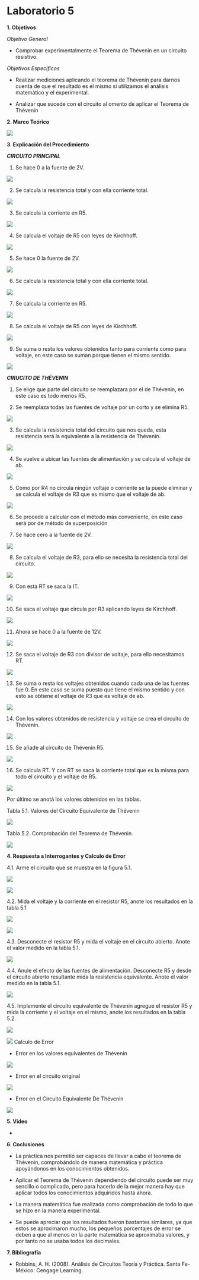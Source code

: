 # Laboratorio 5

__1. Objetivos__

*Objetivo General*

* Comprobar experimentalmente el Teorema de Thévenin en un circuito resistivo.

*Objetivos Específicos*

* Realizar mediciones aplicando el teorema de Thévenin para darnos cuenta de que el resultado es el mismo si utilizamos el análisis matemático y el experimental.

* Analizar que sucede con el circuito al omento de aplicar el Teorema de Thévenin

__2. Marco Teórico__ 

![](https://github.com/ItzAdoc/ImagenesLab5/blob/main/mt.PNG)

__3. Explicación del Procedimiento__

__*CIRCUITO PRINCIPAL*__

1. Se hace 0 a la fuente de 2V.

![](https://github.com/ItzAdoc/ImagenesLab5/blob/main/C1.png)

2. Se calcula la resistencia total y con ella corriente total.

![](https://github.com/ItzAdoc/ImagenesLab5/blob/main/C2.PNG)

3. Se calcula la corriente en R5.

![](https://github.com/ItzAdoc/ImagenesLab5/blob/main/C3.PNG)

4. Se calcula el voltaje de R5 con leyes de Kirchhoff. 

![](https://github.com/ItzAdoc/ImagenesLab5/blob/main/C4.PNG)

5. Se hace 0 la fuente de 2V.

![](https://github.com/ItzAdoc/ImagenesLab5/blob/main/C5.png)

6. Se calcula la resistencia total y con ella corriente total.

![](https://github.com/ItzAdoc/ImagenesLab5/blob/main/C6.PNG)

7. Se calcula la corriente en R5.

![](https://github.com/ItzAdoc/ImagenesLab5/blob/main/C7.PNG)

8. Se calcula el voltaje de R5 con leyes de Kirchhoff. 

![](https://github.com/ItzAdoc/ImagenesLab5/blob/main/C8.PNG)

9. Se suma o resta los valores obtenidos tanto para corriente como para voltaje, en este caso se suman porque tienen el mismo sentido.

![](https://github.com/ItzAdoc/ImagenesLab5/blob/main/C9.PNG)

__*CIRUCITO DE THÉVENIN*__

1.	Se elige que parte del circuito se reemplazara por el de Thévenin, en este caso es todo menos R5. 

2.	Se reemplaza todas las fuentes de voltaje por un corto y se elimina R5.

![](https://github.com/ItzAdoc/ImagenesLab5/blob/main/T2.png)

3.	Se calcula la resistencia total del circuito que nos queda, esta resistencia será la equivalente a la resistencia de Thévenin. 

![](https://github.com/ItzAdoc/ImagenesLab5/blob/main/T3.PNG)

4.	Se vuelve a ubicar las fuentes de alimentación y se calcula el voltaje de ab.

![](https://github.com/ItzAdoc/ImagenesLab5/blob/main/T4.png)

5.	Como por R4 no circula ningún voltaje o corriente se la puede eliminar y se calcula el voltaje de R3 que es mismo que el voltaje de ab.

![](https://github.com/ItzAdoc/ImagenesLab5/blob/main/T5.png)

6.	Se procede a calcular con el método más conveniente, en este caso será por de método de superposición 

7.	Se hace cero a la fuente de 2V.

![](https://github.com/ItzAdoc/ImagenesLab5/blob/main/T7.png)

8.	Se calcula el voltaje de R3, para ello se necesita la resistencia total del circuito.

![](https://github.com/ItzAdoc/ImagenesLab5/blob/main/T8.PNG)

9.	Con esta RT se saca la IT.

![](https://github.com/ItzAdoc/ImagenesLab5/blob/main/T9.PNG)

10.	Se saca el voltaje que circula por R3 aplicando leyes de Kirchhoff.

![](https://github.com/ItzAdoc/ImagenesLab5/blob/main/T10.PNG)

11.	Ahora se hace 0 a la fuente de 12V.

![](https://github.com/ItzAdoc/ImagenesLab5/blob/main/T11.png)

12.	Se saca el voltaje de R3 con divisor de voltaje, para ello necesitamos RT. 

![](https://github.com/ItzAdoc/ImagenesLab5/blob/main/T12.PNG)

13.	Se suma o resta los voltajes obtenidos cuando cada una de las fuentes fue 0. En este caso se suma puesto que tiene el mismo sentido y con esto se obtiene el voltaje de R3 que es voltaje de ab.

![](https://github.com/ItzAdoc/ImagenesLab5/blob/main/T13.PNG)

14.	Con los valores obtenidos de resistencia y voltaje se crea el circuito de Thévenin.

![](https://github.com/ItzAdoc/ImagenesLab5/blob/main/T14.png)

15.	Se añade al circuito de Thévenin R5.

![](https://github.com/ItzAdoc/ImagenesLab5/blob/main/T15.png)

16.	Se calcula RT. Y con RT se saca la corriente total que es la misma para todo el circuito y el voltaje de R5.

![](https://github.com/ItzAdoc/ImagenesLab5/blob/main/T16.PNG)

Por último se anotá los valores obtenidos en las tablas.

Tabla 5.1. Valores del Circuito Equivalente de Thévenin

![](https://github.com/ItzAdoc/ImagenesLab5/blob/main/Tabla5.1.PNG)

Tabla 5.2. Comprobación del Teorema de Thévenin.

![](https://github.com/ItzAdoc/ImagenesLab5/blob/main/Tabla5.2.PNG)

__4. Respuesta a Interrogantes y Calculo de Error__

4.1. Arme el circuito que se muestra en la figura 5.1.

![](https://github.com/ItzAdoc/ImagenesLab5/blob/main/4.1.png)

![](https://github.com/ItzAdoc/ImagenesLab5/blob/main/4.1a.png)

4.2. Mida el voltaje y la corriente en el resistor R5, anote los resultados en la tabla 5.1

![](https://github.com/ItzAdoc/ImagenesLab5/blob/main/4.2.png)

![](https://github.com/ItzAdoc/ImagenesLab5/blob/main/4.2a.png)

4.3. Desconecte el resistor R5 y mida el voltaje en el circuito abierto. Anote el valor medido en la tabla 5.1.

![](https://github.com/ItzAdoc/ImagenesLab5/blob/main/4.3.png)

4.4. Anule el efecto de las fuentes de alimentación. Desconecte R5 y desde el circuito abierto resultante mida la resistencia equivalente. Anote el valor medido en la tabla 5.1.

![](https://github.com/ItzAdoc/ImagenesLab5/blob/main/4.4.png)

4.5. Implemente el circuito equivalente de Thévenin agregue el resistor R5 y mida la corriente y el voltaje en el mismo, anote los resultados en la tabla 5.2.

![](https://github.com/ItzAdoc/ImagenesLab5/blob/main/4.5.png)

![](https://github.com/ItzAdoc/ImagenesLab5/blob/main/4.5a.png)
Calculo de Error

+ Error en los valores equivalentes de Thévenin

![](https://github.com/ItzAdoc/ImagenesLab5/blob/main/ETH.PNG)

+ Error en el circuito original

![](https://github.com/ItzAdoc/ImagenesLab5/blob/main/ECO.PNG)

+ Error en el Circuito Equivalente De Thévenin

![](https://github.com/ItzAdoc/ImagenesLab5/blob/main/ECTH.PNG)

__5. Video__

* 

__6. Coclusiones__ 

* La práctica nos permitió ser capaces de llevar a cabo el teorema de Thévenin, comprobándolo de manera matemática y práctica apoyándonos en los conocimientos obtenidos.
 
* Aplicar el Teorema de Thévenin dependiendo del circuito puede ser muy sencillo o complicado, pero para hacerlo de la mejor manera hay que aplicar todos los conocimientos adquiridos hasta ahora.

* La manera matemática fue realizada como comprobación de todo lo que se hizo en la manera experimental.

* Se puede apreciar que los resultados fueron bastantes similares, ya que estos se aproximaron mucho, los pequeños porcentajes de error se deben a que al menos en la parte matemática se aproximaba valores, y por tanto no se usaba todos los decimales.


__7. Bibliografía__

* Robbins, A. H. (2008). Análisis de Circuitos Teoría y Práctica. Santa Fe-México: Cengage Learning.
